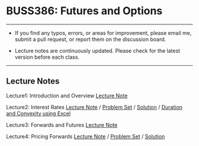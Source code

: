 # BUSS386: Futures and Options

---

- If you find any typos, errors, or areas for improvement, please email me, submit a pull request, or report them on the discussion board.

- Lecture notes are continuously updated. Please check for the latest version before each class.

---

## Lecture Notes


Lecture1: Introduction and Overview
[Lecture Note](https://raw.githack.com/chung-jiwoong/BUSS386-Slides/refs/heads/main/chapter_intro/chapter_intro.html) 
    
    
Lecture2: Interest Rates
[Lecture Note](https://raw.githack.com/chung-jiwoong/BUSS386-Slides/refs/heads/main/chapter_interest/chapter_interest.html) / 
[Problem Set](https://raw.githack.com/chung-jiwoong/BUSS386-Slides/refs/heads/main/problem_interest/problem_interest.html) / 
[Solution](https://raw.githack.com/chung-jiwoong/BUSS386-Slides/refs/heads/main/solution_interest/solution_interest.html) / 
[Duration and Convexity using Excel](https://github.com/chung-jiwoong/BUSS386-Slides/blob/main/chapter_intro/data/Duration_Convexity2.xlsx)


Lecture3: Forwards and Futures
[Lecture Note](https://raw.githack.com/chung-jiwoong/BUSS386-Slides/refs/heads/main/chapter_forwards/chapter_forwards.html) 


Lecture4: Pricing Forwards
[Lecture Note](https://raw.githack.com/chung-jiwoong/BUSS386-Slides/refs/heads/main/chapter_pricing_forwards/chapter_pricing_forwards.html) / 
[Problem Set](https://raw.githack.com/chung-jiwoong/BUSS386-Slides/refs/heads/main/problem_pricing_forwards/problem_pricing_forwards.html) / 
[Solution](https://raw.githack.com/chung-jiwoong/BUSS386-Slides/refs/heads/main/solution_pricing_forwards/solution_pricing_forwards.html)




